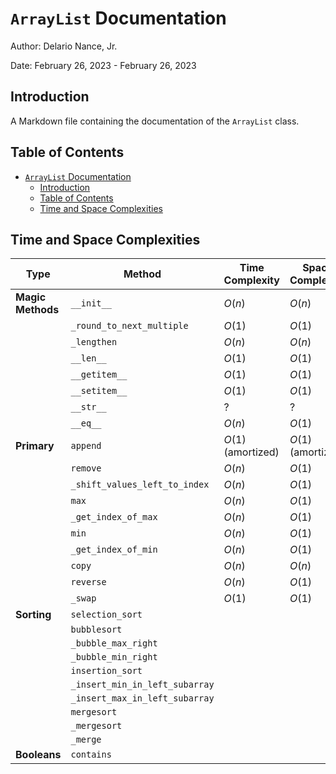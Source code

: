 # `ArrayList` Documentation

Author: Delario Nance, Jr.

Date: February 26, 2023 - February 26, 2023

## Introduction
A Markdown file containing the documentation of the `ArrayList` class.

## Table of Contents
- [`ArrayList` Documentation](#arraylist-documentation)
  - [Introduction](#introduction)
  - [Table of Contents](#table-of-contents)
  - [Time and Space Complexities](#time-and-space-complexities)

## Time and Space Complexities
| Type              | Method                         | Time Complexity    | Space Complexity   |
| ----------------- | ------------------------------ | ------------------ | ------------------ |
| **Magic Methods** | `__init__`                     | $O(n)$             | $O(n)$             |
|                   | `_round_to_next_multiple`      | $O(1)$             | $O(1)$             |
|                   | `_lengthen`                    | $O(n)$             | $O(n)$             |
|                   | `__len__`                      | $O(1)$             | $O(1)$             |
|                   | `__getitem__`                  | $O(1)$             | $O(1)$             |
|                   | `__setitem__`                  | $O(1)$             | $O(1)$             |
|                   | `__str__`                      | ?                  | ?                  |
|                   | `__eq__`                       | $O(n)$             | $O(1)$             |
| **Primary**       | `append`                       | $O(1)$ (amortized) | $O(1)$ (amortized) |
|                   | `remove`                       | $O(n)$             | $O(1)$             |
|                   | `_shift_values_left_to_index`  | $O(n)$             | $O(1)$             |
|                   | `max`                          | $O(n)$             | $O(1)$             |
|                   | `_get_index_of_max`            | $O(n)$             | $O(1)$             |
|                   | `min`                          | $O(n)$             | $O(1)$             |
|                   | `_get_index_of_min`            | $O(n)$             | $O(1)$             |
|                   | `copy`                         | $O(n)$             | $O(n)$             |
|                   | `reverse`                      | $O(n)$             | $O(1)$             |
|                   | `_swap`                        | $O(1)$             | $O(1)$             |
| **Sorting**       | `selection_sort`               |                    |                    |
|                   | `bubblesort`                   |                    |                    |
|                   | `_bubble_max_right`            |                    |                    |
|                   | `_bubble_min_right`            |                    |                    |
|                   | `insertion_sort`               |                    |                    |
|                   | `_insert_min_in_left_subarray` |                    |                    |
|                   | `_insert_max_in_left_subarray` |                    |                    |
|                   | `mergesort`                    |                    |                    |
|                   | `_mergesort`                   |                    |                    |
|                   | `_merge`                       |                    |                    |
| **Booleans**      | `contains`                     |                    |                    |